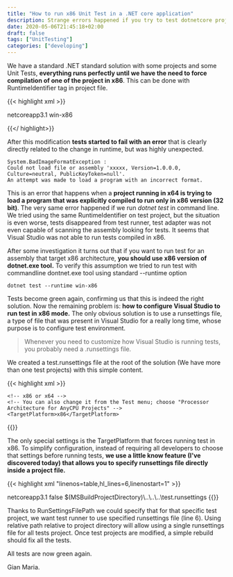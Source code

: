 ```yaml
---
title: "How to run x86 Unit Test in a .NET core application"
description: Strange errors happened if you try to test dotnetcore project compiled for x86 architecture
date: 2020-05-06T21:45:18+02:00
draft: false
tags: ["UnitTesting"]
categories: ["developing"]
---
```


We have a standard .NET standard solution with some projects and some Unit Tests, **everything runs perfectly until we have the need to force compilation of one of the project in x86**. This can be done with RuntimeIdentifier tag in project file.

{{< highlight xml >}}
<Project Sdk="Microsoft.NET.Sdk">

  <PropertyGroup>
    <TargetFramework>netcoreapp3.1</TargetFramework>
    <RuntimeIdentifier>win-x86</RuntimeIdentifier>
  </PropertyGroup>

{{</ highlight>}}

After this modification **tests started to fail with an error** that is clearly directly related to the change in runtime, but was highly unexpected.

```
System.BadImageFormatException : 
Could not load file or assembly 'xxxxx, Version=1.0.0.0, Culture=neutral, PublicKeyToken=null'. 
An attempt was made to load a program with an incorrect format.
```

This is an error that happens when a **project running in x64 is trying to load a program that was explicitly compiled to run only in x86 version (32 bit)**. The very same error happened if we run *dotnet test* in command line. We tried using the same RuntimeIdentifier on test project, but the situation is even worse, tests disappeared from test runner, test adapter was not even capable of scanning the assembly looking for tests. It seems that Visual Studio was not able to run tests compiled in x86.

After some investigation it turns out that if you want to run test for an assembly that target x86 architecture, **you should use x86 version of dotnet.exe tool.** To verify this assumption we tried to run test with commandline dontnet.exe tool using standard --runtime option

```shell
dotnet test --runtime win-x86
```

Tests become green again, confirming us that this is indeed the right solution. Now the remaining problem is: **how to configure Visual Studio to run test in x86 mode.** The only obvious solution is to use a runsettings file, a type of file that was present in Visual Studio for a really long time, whose purpose is to configure test environment.

> Whenever you need to customize how Visual Studio is running tests, you probably need a .runsettings file.

We created a test.runsettings file at the root of the solution (We have more than one test projects) with this simple content.

{{< highlight xml >}}
<?xml version="1.0" encoding="utf-8"?>
<RunSettings>
  <!-- Configurations that affect the Test Framework -->
  <RunConfiguration>

    <!-- x86 or x64 -->
    <!-- You can also change it from the Test menu; choose "Processor Architecture for AnyCPU Projects" -->
    <TargetPlatform>x86</TargetPlatform>

  </RunConfiguration>
</RunSettings>
{{</ highlight>}}

The only special settings is the TargetPlatform that forces running test in x86. To simplify configuration, instead of requiring all developers to choose that settings before running tests, **we use a little know feature (I've discovered today) that allows you to specify runsettings file directly inside a project file.**

{{< highlight xml "linenos=table,hl_lines=6,linenostart=1" >}}
<Project Sdk="Microsoft.NET.Sdk">

  <PropertyGroup>
    <TargetFramework>netcoreapp3.1</TargetFramework>
    <IsPackable>false</IsPackable>
    <RunSettingsFilePath>$(MSBuildProjectDirectory)\..\..\..\test.runsettings</RunSettingsFilePath>
  </PropertyGroup>
{{</ highlight>}}

Thanks to RunSettingsFilePath we could specify that for that specific test project, we want test runner to use specified runsettings file (line 6). Using relative path relative to project directory will allow using a single runsettings file for all tests project. Once test projects are modified, a simple rebuild should fix all the tests.

All tests are now green again.

Gian Maria.
